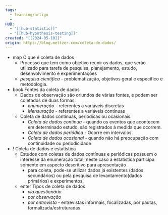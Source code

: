 ```yaml
---
tags:
  - learning/artigo
  - 
HUB:
  - "[[hub-statistic]]"
  - "[[hub-hypothesis-testing]]"
created: "[[2024-05-10]]"
origin: https://blog.mettzer.com/coleta-de-dados/
---
```



- map O que é coleta de dados
	- Processo que tem como objetivo reunir os dados, que serão utilizado para tarefa de pesquisa, planejamento, estudo, desenvolvimento e experimentações
	- *pesquisa científica* - problematização, objetivos geral e específico e metodologia.
- book Fontes da coleta de dados
	- Dados de observação são oriundos de várias fontes, e podem ser coletados de duas formas.
		- *enumeração* - referentes a variáveis discretas
		- *Mensuração* - referentes a variáveis continuas 
	- Coleta de dados contínuas, periódicas ou ocasionais.
		- *Coleta de dados contínua* - quando os eventos que acontecem em determinado estudo, são registrados à medida que ocorrem.
		- *Coleta de dados periódica* - Ocorre em intervalos
		- *Coleta de dados ocasional* - quando não há preocupação com continuidade ou periodicidade
- ! Coleta de dados e estatística
	- Estudos com coletas de dados contínuas e periódicas possuem o interesse da enumeração total, neste caso a estatística participa somente em aspecto descritivo para apresentação
		- para coleta, pode-se utilizar dados já existentes (dados secundários) ou pela pesquisa de levantamento(dados primários) e experimentos.
	- enter Tipos de coleta de dados
		- *via questionário*
		- *por observação*
		- *por entrevista* - entrevistas informais, focalizadas, por pautas, formalizada/estruturadas